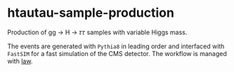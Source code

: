 # htautau-sample-production

Production of gg &#x2192; H &#x2192; &#x1D70F;&#x1D70F; samples with variable Higgs mass.

The events are generated with `Pythia8` in leading order and interfaced with `FastSIM` for a fast simulation of the CMS detector. The workflow is managed with [law](https://github.com/riga/law).
